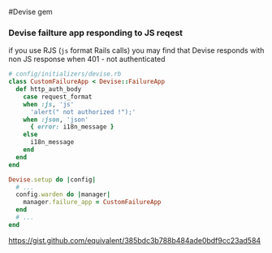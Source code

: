 #Devise gem




### Devise failture app responding to JS reqest


if you use RJS (`js` format Rails calls) you may find that Devise
responds  with non JS response when 401 - not authenticated

```ruby
# config/initializers/devise.rb
class CustomFailureApp < Devise::FailureApp
  def http_auth_body
    case request_format
    when :js, 'js'
      'alert(" not authorized !");'
    when :json, 'json'
      { error: i18n_message }
    else
      i18n_message
    end
  end
end

Devise.setup do |config|
  # ...
  config.warden do |manager|
    manager.failure_app = CustomFailureApp
  end
  # ...
end
```


<https://gist.github.com/equivalent/385bdc3b788b484ade0bdf9cc23ad584>

